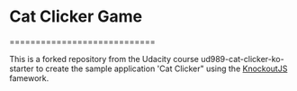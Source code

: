 # Cat Clicker Game

============================

This is a forked repository from the Udacity course ud989-cat-clicker-ko-starter to create the sample application 'Cat Clicker" using the [KnockoutJS](http://knockoutjs.com/index.html) famework.
